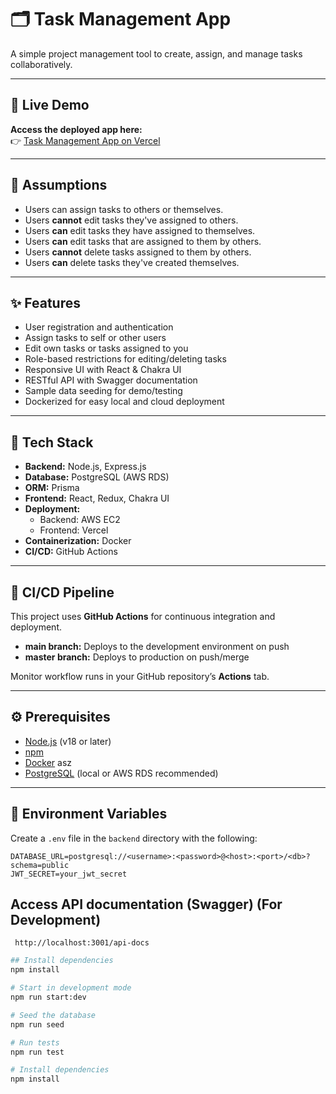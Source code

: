 # 🗂️ Task Management App

A simple project management tool to create, assign, and manage tasks collaboratively.

---

## 🚀 Live Demo

**Access the deployed app here:**  
👉 [Task Management App on Vercel](https://task-management-app-kappa-kohl.vercel.app/)

---

## 📝 Assumptions

- Users can assign tasks to others or themselves.
- Users **cannot** edit tasks they've assigned to others.
- Users **can** edit tasks they have assigned to themselves.
- Users **can** edit tasks that are assigned to them by others.
- Users **cannot** delete tasks assigned to them by others.
- Users **can** delete tasks they've created themselves.

---

## ✨ Features

- User registration and authentication
- Assign tasks to self or other users
- Edit own tasks or tasks assigned to you
- Role-based restrictions for editing/deleting tasks
- Responsive UI with React & Chakra UI
- RESTful API with Swagger documentation
- Sample data seeding for demo/testing
- Dockerized for easy local and cloud deployment

---

## 🧰 Tech Stack

- **Backend:** Node.js, Express.js
- **Database:** PostgreSQL (AWS RDS)
- **ORM:** Prisma
- **Frontend:** React, Redux, Chakra UI
- **Deployment:**
  - Backend: AWS EC2
  - Frontend: Vercel
- **Containerization:** Docker
- **CI/CD:** GitHub Actions

---

## 🔁 CI/CD Pipeline

This project uses **GitHub Actions** for continuous integration and deployment.

- **main branch:** Deploys to the development environment on push
- **master branch:** Deploys to production on push/merge

Monitor workflow runs in your GitHub repository’s **Actions** tab.

---

## ⚙️ Prerequisites

- [Node.js](https://nodejs.org/) (v18 or later)
- [npm](https://www.npmjs.com/)
- [Docker](https://www.docker.com/) asz
- [PostgreSQL](https://www.postgresql.org/) (local or AWS RDS recommended)

---

## 🔑 Environment Variables

Create a `.env` file in the `backend` directory with the following:

```env
DATABASE_URL=postgresql://<username>:<password>@<host>:<port>/<db>?schema=public
JWT_SECRET=your_jwt_secret
```

## Access API documentation (Swagger) (For Development)

```
 http://localhost:3001/api-docs
```

```bash
## Install dependencies
npm install

# Start in development mode
npm run start:dev

# Seed the database
npm run seed

# Run tests
npm run test

# Install dependencies
npm install

```
